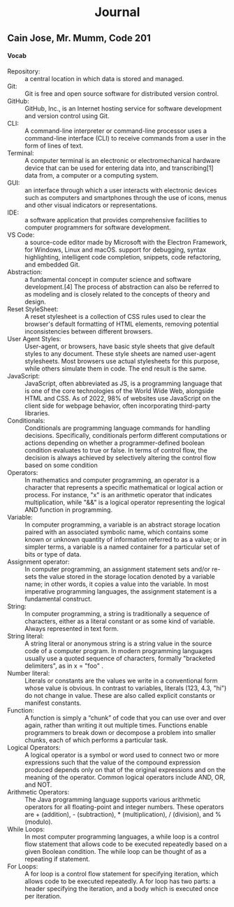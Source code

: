 <h1 align="center"> Journal</h1>

<h2> Cain Jose, Mr. Mumm, Code 201</h2>
<h4> Vocab </h4>
<dl> 
  <dt> Repository:</dt>
  
  <dd> a central location in which data is stored and managed.</dd>
  <dt> Git:</dt>
  
  <dd> Git is free and open source software for distributed version control.</dd>
  <dt> GitHub:</dt>
  
  <dd> GitHub, Inc., is an Internet hosting service for software development and version control using Git.</dd>
  <dt> CLI:</dt>
  
  <dd> A command-line interpreter or command-line processor uses a command-line interface (CLI) to receive commands from a user in the form of lines of text.</dd>
  <dt> Terminal:</dt>
  
  <dd> A computer terminal is an electronic or electromechanical hardware device that can be used for entering data into, and transcribing[1] data from, a computer or a computing system.</dd>
  <dt> GUI:</dt>
  
  <dd> an interface through which a user interacts with electronic devices such as computers and smartphones through the use of icons, menus and other visual indicators or representations.</dd>
  <dt> IDE:</dt>
  
  <dd> a software application that provides comprehensive facilities to computer programmers for software development.</dd>
  <dt> VS Code:</dt>
  
  <dd> a source-code editor made by Microsoft with the Electron Framework, for Windows, Linux and macOS. support for debugging, syntax highlighting, intelligent code completion, snippets, code refactoring, and embedded Git.</dd>
  <dt> Abstraction:</dt>
  
  <dd> a fundamental concept in computer science and software development.[4] The process of abstraction can also be referred to as modeling and is closely related to the concepts of theory and design.</dd>
  <dt> Reset StyleSheet:</dt>
  
  <dd>A reset stylesheet is a collection of CSS rules used to clear the browser's default formatting of HTML elements, removing potential inconsistencies between different browsers.</dd>
  <dt> User Agent Styles:</dt>
  
  <dd>User-agent, or browsers, have basic style sheets that give default styles to any document. These style sheets are named user-agent stylesheets. Most browsers use actual stylesheets for this purpose, while others simulate them in code. The end result is the same.</dd>
  <dt> JavaScript:</dt>
  
  <dd> JavaScript, often abbreviated as JS, is a programming language that is one of the core technologies of the World Wide Web, alongside HTML and CSS. As of 2022, 98% of websites use JavaScript on the client side for webpage behavior, often incorporating third-party libraries.</dd>
  <dt> Conditionals:</dt>
  
  <dd> Conditionals are programming language commands for handling decisions. Specifically, conditionals perform different computations or actions depending on whether a programmer-defined boolean condition evaluates to true or false. In terms of control flow, the decision is always achieved by selectively altering the control flow based on some condition</dd>
  <dt> Operators:</dt>
  
  <dd> In mathematics and computer programming, an operator is a character that represents a specific mathematical or logical action or process. For instance, "x" is an arithmetic operator that indicates multiplication, while "&&" is a logical operator representing the logical AND function in programming.</dd>
  <dt> Variable:</dt>
  
  <dd> In computer programming, a variable is an abstract storage location paired with an associated symbolic name, which contains some known or unknown quantity of information referred to as a value; or in simpler terms, a variable is a named container for a particular set of bits or type of data.</dd>
  <dt> Assignment operator:</dt>
  
  <dd> In computer programming, an assignment statement sets and/or re-sets the value stored in the storage location denoted by a variable name; in other words, it copies a value into the variable. In most imperative programming languages, the assignment statement is a fundamental construct.</dd>
  <dt> String:</dt>
  
  <dd> In computer programming, a string is traditionally a sequence of characters, either as a literal constant or as some kind of variable. Always represented in text form.</dd>
  <dt> String literal:</dt>
  
  <dd> A string literal or anonymous string is a string value in the source code of a computer program. In modern programming languages usually use a quoted sequence of characters, formally "bracketed delimiters", as in x = "foo" .</dd>
  <dt> Number literal:</dt>
  
  <dd> Literals or constants are the values we write in a conventional form whose value is obvious. In contrast to variables, literals (123, 4.3, "hi") do not change in value. These are also called explicit constants or manifest constants.</dd>
  <dt> Function:</dt>
  
  <dd> A function is simply a “chunk” of code that you can use over and over again, rather than writing it out multiple times. Functions enable programmers to break down or decompose a problem into smaller chunks, each of which performs a particular task.</dd>
  <dt> Logical Operators:</dt>
  
  <dd> A logical operator is a symbol or word used to connect two or more expressions such that the value of the compound expression produced depends only on that of the original expressions and on the meaning of the operator. Common logical operators include AND, OR, and NOT.</dd>
  <dt> Arithmetic Operators:</dt>
  
  <dd> The Java programming language supports various arithmetic operators for all floating-point and integer numbers. These operators are + (addition), - (subtraction), * (multiplication), / (division), and % (modulo).</dd>
  <dt> While Loops:</dt>
  
  <dd> In most computer programming languages, a while loop is a control flow statement that allows code to be executed repeatedly based on a given Boolean condition. The while loop can be thought of as a repeating if statement.</dd>
  <dt> For Loops:</dt>
  
  <dd> A for loop is a control flow statement for specifying iteration, which allows code to be executed repeatedly. A for loop has two parts: a header specifying the iteration, and a body which is executed once per iteration.</dd>
</dl>
